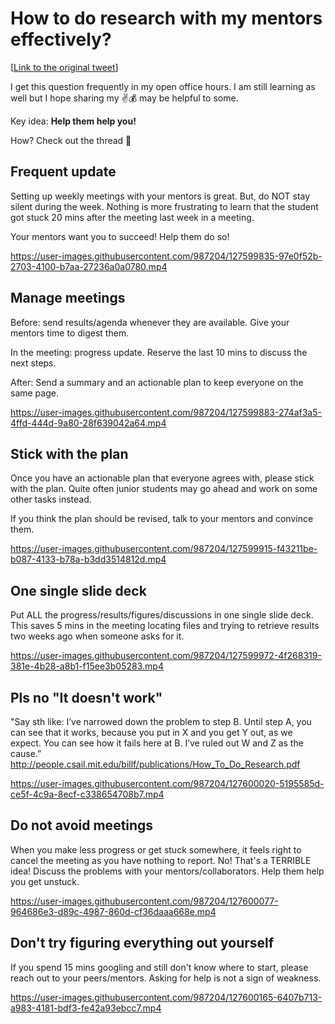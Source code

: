 # How to do research with my mentors effectively? 

[[Link to the original tweet](https://twitter.com/jbhuang0604/status/1418407079077842944)]

I get this question frequently in my open office hours. 
I am still learning as well but I hope sharing my ✌💰 may be helpful to some.

Key idea: **Help them help you!**

How? Check out the thread 🧵

## Frequent update

Setting up weekly meetings with your mentors is great. But, do NOT stay silent during the week. Nothing is more frustrating to learn that the student got stuck 20 mins after the meeting last week in a meeting. 

Your mentors want you to succeed! Help them do so!

https://user-images.githubusercontent.com/987204/127599835-97e0f52b-2703-4100-b7aa-27236a0a0780.mp4

## Manage meetings

Before: send results/agenda whenever they are available. Give your mentors time to digest them.

In the meeting: progress update. Reserve the last 10 mins to discuss the next steps.

After: Send a summary and an actionable plan to keep everyone on the same page.

https://user-images.githubusercontent.com/987204/127599883-274af3a5-4ffd-444d-9a80-28f639042a64.mp4

## Stick with the plan

Once you have an actionable plan that everyone agrees with, please stick with the plan. Quite often junior students may go ahead and work on some other tasks instead. 

If you think the plan should be revised, talk to your mentors and convince them.

https://user-images.githubusercontent.com/987204/127599915-f43211be-b087-4133-b78a-b3dd3514812d.mp4


## One single slide deck

Put ALL the progress/results/figures/discussions in one single slide deck. This saves 5 mins in the meeting locating files and trying to retrieve results two weeks ago when someone asks for it.

https://user-images.githubusercontent.com/987204/127599972-4f268319-381e-4b28-a8b1-f15ee3b05283.mp4

## Pls no "It doesn't work"

"Say sth like: I’ve narrowed down the problem to step B. Until step A, you can see that it works, because you put in X and you get Y out, as we expect. You can see how it fails here at B. I’ve ruled out W and Z as the cause.” http://people.csail.mit.edu/billf/publications/How_To_Do_Research.pdf

https://user-images.githubusercontent.com/987204/127600020-5195585d-ce5f-4c9a-8ecf-c338654708b7.mp4


## Do not avoid meetings

When you make less progress or get stuck somewhere, it feels right to cancel the meeting as you have nothing to report. No! That's a TERRIBLE idea! Discuss the problems with your mentors/collaborators. Help them help you get unstuck.

https://user-images.githubusercontent.com/987204/127600077-964686e3-d89c-4987-860d-cf36daaa668e.mp4

## Don't try figuring everything out yourself

If you spend 15 mins googling and still don't know where to start, please reach out to your peers/mentors. Asking for help is not a sign of weakness.

https://user-images.githubusercontent.com/987204/127600165-6407b713-a983-4181-bdf3-fe42a93ebcc7.mp4

